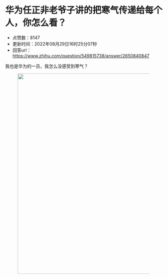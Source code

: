 # 华为任正非老爷子讲的把寒气传递给每个人，你怎么看？
- 点赞数：8147
- 更新时间：2022年08月29日16时25分07秒
- 回答url：https://www.zhihu.com/question/549815738/answer/2650840847
<body>
 <p data-pid="gRizbblc">我也是华为的一员，我怎么没感受到寒气？</p>
 <figure data-size="normal">
  <img src="https://pic1.zhimg.com/50/v2-ac2639dabd308e42fd9c1dd1ce9a9fdb_720w.jpg?source=1940ef5c" data-rawwidth="640" data-rawheight="7493" data-size="normal" data-original-token="v2-ff6f1e94068f765bf8c3e999b084e306" data-default-watermark-src="https://picx.zhimg.com/50/v2-2293abb3390a2af66e8209528a168d65_720w.jpg?source=1940ef5c" class="origin_image zh-lightbox-thumb" width="640" data-original="https://pic1.zhimg.com/v2-ac2639dabd308e42fd9c1dd1ce9a9fdb_r.jpg?source=1940ef5c">
 </figure>
 <p></p>
</body>